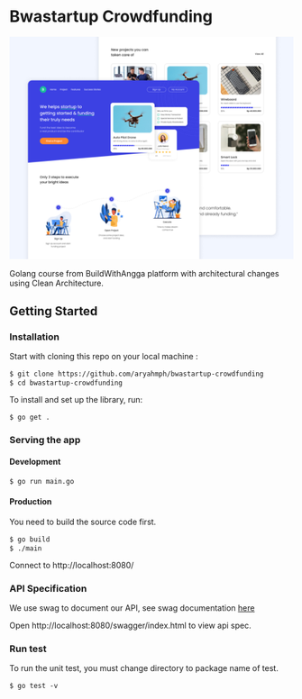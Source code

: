 # Bwastartup Crowdfunding

![thumbnail](readme/Thumbnails.jpg)

Golang course from BuildWithAngga platform with architectural changes using Clean Architecture.

## Getting Started

### Installation

Start with cloning this repo on your local machine :

```
$ git clone https://github.com/aryahmph/bwastartup-crowdfunding
$ cd bwastartup-crowdfunding
```

To install and set up the library, run:

```
$ go get .
```

### Serving the app

#### Development

```
$ go run main.go
```

#### Production

You need to build the source code first.

```
$ go build
$ ./main
```

Connect to http://localhost:8080/

### API Specification

We use swag to document our API, see swag documentation [here](https://github.com/swaggo/swag)

Open http://localhost:8080/swagger/index.html to view api spec.

### Run test

To run the unit test, you must change directory to package name of test.

```
$ go test -v
```

